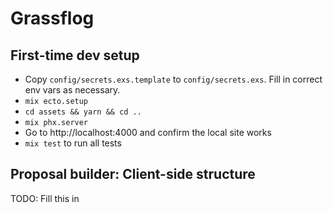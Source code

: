 # Grassflog


## First-time dev setup

  * Copy `config/secrets.exs.template` to `config/secrets.exs`. Fill in correct env vars as necessary.
  * `mix ecto.setup`
  * `cd assets && yarn && cd ..`
  * `mix phx.server`
  * Go to http://localhost:4000 and confirm the local site works
  * `mix test` to run all tests


## Proposal builder: Client-side structure

TODO: Fill this in

